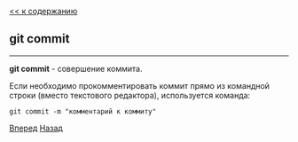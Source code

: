 [<< к содержанию](./readme.md)

## git commit
---
**git commit** - совершение коммита.

Если необходимо прокомментировать коммит прямо из командной строки (вместо текстового редактора), используется команда:


```bash=
git commit -m "комментарий к коммиту"
``` 



[Вперед](./log.md)   [Назад](./reset.md)